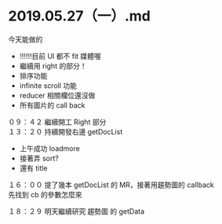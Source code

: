 # 2019.05.27（一）.md

今天能做的
- !!!!!!目前 UI 都不 fit 媒體喔  
- 繼續用 right 的部分！
- 排序功能
- infinite scroll 功能
- reducer 相關欄位還沒做
- 所有圖片的 call back

０９：４２ 繼續開工 Right 部分  
１３：２０ 持續開發右邊 getDocList
- 上午成功 loadmore
- 接著弄 sort?
- 還有 title

１６：００ 提了幾本 getDocList 的 MR，接著用趨勢圖的 callback  
先找到 cb 的參數怎麼來  

１８：２９ 明天繼續研究 趨勢圖 的 getData  
